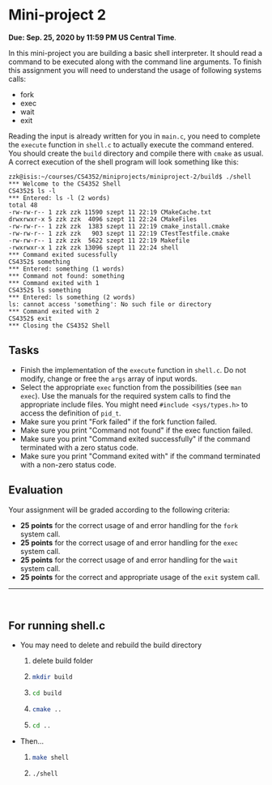Mini-project 2
============

**Due: Sep. 25, 2020 by 11:59 PM US Central Time**.

In this mini-project you are building a basic shell interpreter. It should read a command to be executed along with the command line arguments. To finish this assignment you will need to understand the usage of following systems calls:

- fork
- exec
- wait
- exit

Reading the input is already written for you in `main.c`, you need to complete the `execute` function in `shell.c` to actually execute the command entered. You should create the `build` directory and compile there with `cmake` as usual. A correct execution of the shell program will look something like this:

```
zzk@isis:~/courses/CS4352/miniprojects/miniproject-2/build$ ./shell 
*** Welcome to the CS4352 Shell
CS4352$ ls -l
*** Entered: ls -l (2 words)
total 48
-rw-rw-r-- 1 zzk zzk 11590 szept 11 22:19 CMakeCache.txt
drwxrwxr-x 5 zzk zzk  4096 szept 11 22:24 CMakeFiles
-rw-rw-r-- 1 zzk zzk  1383 szept 11 22:19 cmake_install.cmake
-rw-rw-r-- 1 zzk zzk   903 szept 11 22:19 CTestTestfile.cmake
-rw-rw-r-- 1 zzk zzk  5622 szept 11 22:19 Makefile
-rwxrwxr-x 1 zzk zzk 13096 szept 11 22:24 shell
*** Command exited sucessfully
CS4352$ something
*** Entered: something (1 words)
*** Command not found: something
*** Command exited with 1
CS4352$ ls something
*** Entered: ls something (2 words)
ls: cannot access 'something': No such file or directory
*** Command exited with 2
CS4352$ exit
*** Closing the CS4352 Shell
```

## Tasks

* Finish the implementation of the `execute` function in `shell.c`. Do not modify, change or free the `args` array of input words.
* Select the appropriate `exec` function from the possibilities (see `man exec`). Use the manuals for the required system calls to find the appropriate include files. You might need `#include <sys/types.h>` to access the definition of `pid_t`.
* Make sure you print "Fork failed" if the fork function failed.
* Make sure you print "Command not found" if the exec function failed.
* Make sure you print "Command exited successfully" if the command terminated with a zero status code.
* Make sure you print "Command exited with" if the command terminated with a non-zero status code.

## Evaluation

Your assignment will be graded according to the following criteria:

- **25 points** for the correct usage of and error handling for the `fork` system call.
- **25 points** for the correct usage of and error handling for the `exec` system call.
- **25 points** for the correct usage of and error handling for the `wait` system call.
- **25 points** for the correct and appropriate usage of the `exit` system call.

----
<br/>

## For running shell.c
* You may need to delete and rebuild the build directory
    
    1. delete build folder
    2. ```bash 
       mkdir build
       ```
    3. ```bash 
       cd build
       ```
    4. ```bash 
       cmake ..
       ```
    5. ```bash 
       cd ..
       ```

* Then...
    
    1. ```bash 
       make shell
       ```
    2. ```bash 
       ./shell
       ```






